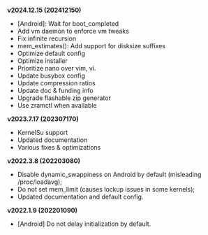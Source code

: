 **v2024.12.15 (202412150)**
- [Android]: Wait for boot_completed
- Add vm daemon to enforce vm tweaks
- Fix infinite recursion
- mem_estimates(): Add support for disksize suffixes
- Optimize default config
- Optimize installer
- Prioritize nano over vim, vi.
- Update busybox config
- Update compression ratios
- Update doc & funding info
- Upgrade flashable zip generator
- Use zramctl when available

**v2023.7.17 (202307170)**
- KernelSu support
- Updated documentation
- Various fixes & optimizations

**v2022.3.8 (202203080)**
- Disable dynamic_swappiness on Android by default (misleading /proc/loadavg);
- Do not set mem_limit (causes lockup issues in some kernels);
- Updated documentation and default config.

**v2022.1.9 (202201090)**
- [Android] Do not delay initialization by default.

